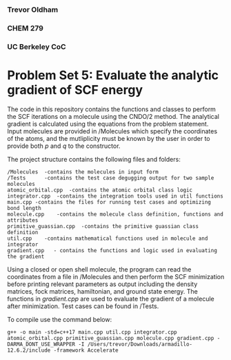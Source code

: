 ### Trevor Oldham
### CHEM 279
### UC Berkeley CoC

# Problem Set 5: Evaluate the analytic gradient of SCF energy

The code in this repository contains the functions and classes to perform the SCF iterations on a molecule using the CNDO/2 method. The analytical gradient is calculated using the equations from the problem statement. Input molecules are provided in /Molecules which specify the coordinates of the atoms, and the mutliplicity must be known by the user in order to provide both *p* and *q* to the constructor.

The project structure contains the following files and folders:

    /Molecules  -contains the molecules in input form
    /Tests      -contains the test case degugging output for two sample molecules
    atomic_orbital.cpp  -contains the atomic orbital class logic
    integrator.cpp  -contains the integration tools used in util functions
    main.cpp -contains the files for running test cases and optimizing bond length
    molecule.cpp    -contains the molecule class definition, functions and attributes
    primitive_guassian.cpp  -contains the primitive guassian class definition
    util.cpp    -contains mathematical functions used in molecule and integrator
    gradient.cpp   - contains the functions and logic used in evaluating the gradient


Using a closed or open shell molecule, the program can read the coordinates from a file in /Molecules and then perform the SCF minimization before printing relevant parameters as output including the density matrices, fock matrices, hamiltonian, and ground state energy. The functions in *gradient.cpp* are used to evaluate the gradient of a molecule after minimization. Test cases can be found in /Tests.

To compile use the command below:

    g++ -o main -std=c++17 main.cpp util.cpp integrator.cpp atomic_orbital.cpp primitive_guassian.cpp molecule.cpp gradient.cpp -DARMA_DONT_USE_WRAPPER -I /Users/trevor/Downloads/armadillo-12.6.2/include -framework Accelerate


